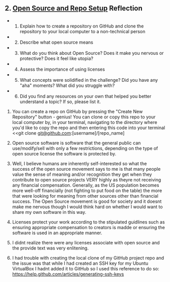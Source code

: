 ## 2. [Open Source and Repo Setup](2_set_up_repo/readme.md) Reflection

* 1) Explain how to create a repository on GitHub and clone the repository to your local computer to a non-technical person
* 2) Describe what open source means
* 3) What do you think about Open Source? Does it make you nervous or protective? Does it feel like utopia?
* 4) Assess the importance of using licenses
* 5) What concepts were solidified in the challenge? Did you have any "aha" moments? What did you struggle with?
* 6) Did you find any resources on your own that helped you better understand a topic? If so, please list it.

<!-- Add your reflection here. Remove the comment markers -->

1) You can create a repo on GitHub by pressing the "Create New Repository" button - genius! You can clone or copy this repo to your local computer by, in your terminal, navigating to the directory where you'd like to copy the repo and then entering this code into your terminal <<git clone git@github.com:[username]/[repo_name]

2) Open source software is software that the general public can use/modify/sell with only a few restrictions, depending on the type of open source license the software is protected by.

3) Well, I believe humans are inherently self-interested so what the success of the open source movement says to me is that many people value the sense of meaning and/or recognition they get when they contribute to open source projects VERY highly as theyre not receiving any financial compensation. Generally, as the US population becomes more well-off financially (not fighting to put food on the table) the more that were looking for meaning from other sources other than financial success. The Open Source movement is good for society and it doesnt make me nervous though I would think hard on whether I would want to share my own software in this way.

4) Licenses protect your work according to the stipulated guidlines such as ensuring appropriate compensation to creators is madde or ensuring the software is used in an appropriate manner.

5) I didnt realize there were any licenses associate with open source and the provide text was very enlitening.

6) I had trouble with creating the local clone of my GitHub project repo and the issue was that while I had created an SSH key for my Ubuntu VirtualBox I hadnt added it to GitHub so I used this reference to do so: https://help.github.com/articles/generating-ssh-keys
